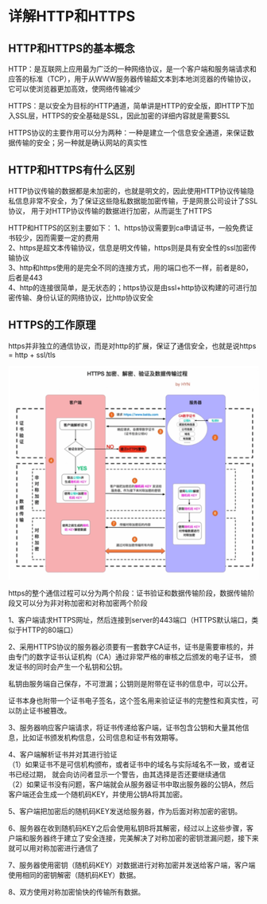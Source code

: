 # 详解HTTP和HTTPS
## HTTP和HTTPS的基本概念
HTTP：是互联网上应用最为广泛的一种网络协议，是一个客户端和服务端请求和应答的标准（TCP），用于从WWW服务器传输超文本到本地浏览器的传输协议，
它可以使浏览器更加高效，使网络传输减少

HTTPS：是以安全为目标的HTTP通道，简单讲是HTTP的安全版，即HTTP下加入SSL层，HTTPS的安全基础是SSL，因此加密的详细内容就是需要SSL

HTTPS协议的主要作用可以分为两种：一种是建立一个信息安全通道，来保证数据传输的安全；另一种就是确认网站的真实性

## HTTP和HTTPS有什么区别
HTTP协议传输的数据都是未加密的，也就是明文的，因此使用HTTP协议传输隐私信息非常不安全，为了保证这些隐私数据能加密传输，于是网景公司设计了SSL协议，
用于对HTTP协议传输的数据进行加密，从而诞生了HTTPS

HTTP和HTTPS的区别主要如下：
1、https协议需要到ca申请证书，一般免费证书较少，因而需要一定的费用<br>
2、https是超文本传输协议，信息是明文传输，https则是具有安全性的ssl加密传输协议<br>
3、http和https使用的是完全不同的连接方式，用的端口也不一样，前者是80，后者是443<br>
4、http的连接很简单，是无状态的；https协议是由ssl+http协议构建的可进行加密传输、身份认证的网络协议，比http协议安全

## HTTPS的工作原理

https并非独立的通信协议，而是对http的扩展，保证了通信安全，也就是说https = http + ssl/tls

![mahua](https.png)

https的整个通信过程可以分为两个阶段：证书验证和数据传输阶段，数据传输阶段又可以分为非对称加密和对称加密两个阶段

1、客户端请求HTTPS网址，然后连接到server的443端口（HTTPS默认端口，类似于HTTP的80端口）

2、采用HTTPS协议的服务器必须要有一套数字CA证书，证书是需要审核的，并由专门的数字证书认证机构（CA）通过非常严格的审核之后颁发的电子证书，
颁发证书的同时会产生一个私钥和公钥。

私钥由服务端自己保存，不可泄漏；公钥则是附带在证书的信息中，可以公开。

证书本身也附带一个证书电子签名，这个签名用来验证证书的完整性和真实性，可以防止证书被篡改。

3、服务器响应客户端请求，将证书传递给客户端，证书包含公钥和大量其他信息，比如证书颁发机构信息，公司信息和证书有效期等。

4、客户端解析证书并对其进行验证<br>
（1）如果证书不是可信机构颁布，或者证书中的域名与实际域名不一致，或者证书已经过期，
就会向访问者显示一个警告，由其选择是否还要继续通信<br>
（2）如果证书没有问题，客户端就会从服务器证书中取出服务器的公钥A，然后客户端还会生成一个随机码KEY，并使用公钥A将其加密。

5、客户端把加密后的随机码KEY发送给服务器，作为后面对称加密的密钥。

6、服务器在收到随机码KEY之后会使用私钥B将其解密，经过以上这些步骤，客户端和服务器终于建立了安全连接，完美解决了对称加密的密钥泄漏问题，接下来就可以用对称加密进行通信了

7、服务器使用密钥（随机码KEY）对数据进行对称加密并发送给客户端，客户端使用相同的密钥解密（随机码KEY）数据。

8、双方使用对称加密愉快的传输所有数据。







